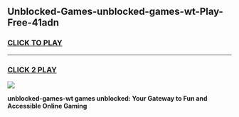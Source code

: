 
## Unblocked-Games-unblocked-games-wt-Play-Free-41adn
<h3>
<a href="https://premium76.site?title=unblocked-games-wt&ref=23A">CLICK TO PLAY</a></h3>
<hr>

<h3>
<a href="https://premium76.site?title=unblocked-games-wt&ref=23A">CLICK 2 PLAY</a>
  
</h3>

<a href="https://premium76.site?title=unblocked-games-wt&ref=23A"><img src="https://clearcache.store/games.png"></a>


**unblocked-games-wt games unblocked: Your Gateway to Fun and Accessible Online Gaming**
